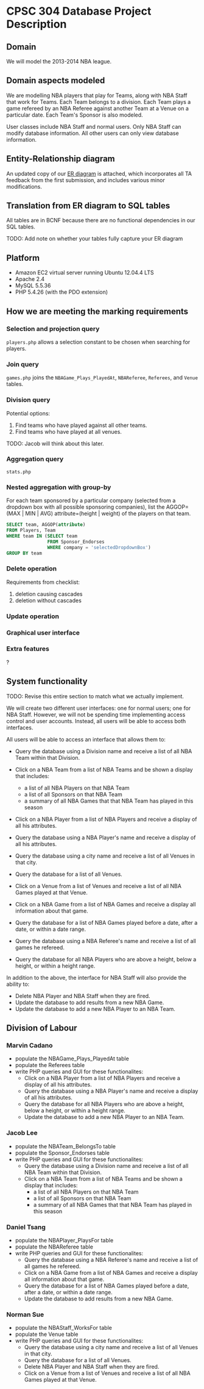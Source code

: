 # CPSC 304 Database Project Description

## Domain

We will model the 2013-2014 NBA league. 

## Domain aspects modeled

We are modelling NBA players that play for Teams, along with NBA Staff that work for Teams. Each Team belongs to a division. Each Team plays a game refereed by an NBA Referee against another Team at a Venue on a particular date. Each Team's Sponsor is also modeled.

User classes include NBA Staff and normal users. Only NBA Staff can modify database information. All other users can only view database information.

## Entity-Relationship diagram

An updated copy of our [ER diagram](http://www.gliffy.com/go/publish/5784240) is attached, which incorporates all TA feedback from the first submission, and includes various minor modifications.

## Translation from ER diagram to SQL tables

All tables are in BCNF because there are no functional dependencies in our SQL tables.

TODO: Add note on whether your tables fully capture your ER diagram

## Platform

- Amazon EC2 virtual server running Ubuntu 12.04.4 LTS
- Apache 2.4
- MySQL 5.5.36
- PHP 5.4.26 (with the PDO extension)

## How we are meeting the marking requirements

### Selection and projection query

`players.php` allows a selection constant to be chosen when searching for players.

### Join query

`games.php` joins the `NBAGame_Plays_PlayedAt`, `NBAReferee`, `Referees`, and `Venue` tables.

### Division query

Potential options:

1. Find teams who have played against all other teams.
2. Find teams who have played at all venues.

TODO: Jacob will think about this later.

### Aggregation query

`stats.php`

### Nested aggregation with group-by

For each team sponsored by a particular company (selected from a dropdown box with all possible sponsoring companies), list the AGGOP=(MAX | MIN | AVG) attribute=(height | weight) of the players on that team.

```sql
SELECT team, AGGOP(attribute)
FROM Players, Team
WHERE team IN (SELECT team
               FROM Sponsor_Endorses
               WHERE company = 'selectedDropdownBox')
GROUP BY team
```

### Delete operation

Requirements from checklist:

1. deletion causing cascades
2. deletion without cascades

### Update operation


### Graphical user interface


### Extra features

?







## System functionality

TODO: Revise this entire section to match what we actually implement.

We will create two different user interfaces: one for normal users; one for NBA Staff. However, we will not be spending time implementing access control and user accounts. Instead, all users will be able to access both interfaces.

All users will be able to access an interface that allows them to:

- Query the database using a Division name and receive a list of all NBA Team within that Division.

- Click on a NBA Team from a list of NBA Teams and be shown a display that includes:

    - a list of all NBA Players on that NBA Team
    - a list of all Sponsors on that NBA Team
    - a summary of all NBA Games that that NBA Team has played in this season

- Click on a NBA Player from a list of NBA Players and receive a display of all his attributes.

- Query the database using a NBA Player's name and receive a display of all his attributes.

- Query the database using a city name and receive a list of all Venues in that city.

- Query the database for a list of all Venues.

- Click on a Venue from a list of Venues and receive a list of all NBA Games played at that Venue.

- Click on a NBA Game from a list of NBA Games and receive a display all information about that game.

- Query the database for a list of NBA Games played before a date, after a date, or within a date range.

- Query the database using a NBA Referee's name and receive a list of all games he refereed.

- Query the database for all NBA Players who are above a height, below a height, or within a height range.

In addition to the above, the interface for NBA Staff will also provide the ability to:

- Delete NBA Player and NBA Staff when they are fired.
- Update the database to add results from a new NBA Game.
- Update the database to add a new NBA Player to an NBA Team.

## Division of Labour

### Marvin Cadano

- populate the NBAGame_Plays_PlayedAt table
- populate the Referees table
- write PHP queries and GUI for these functionalites:
    - Click on a NBA Player from a list of NBA Players and receive a display of all his attributes.
    - Query the database using a NBA Player's name and receive a display of all his attributes.
    - Query the database for all NBA Players who are above a height, below a height, or within a height range.
    - Update the database to add a new NBA Player to an NBA Team.

### Jacob Lee

- populate the NBATeam_BelongsTo table
- populate the Sponsor_Endorses table
- write PHP queries and GUI for these functionalites:
    - Query the database using a Division name and receive a list of all NBA Team within that Division.
    - Click on a NBA Team from a list of NBA Teams and be shown a display that includes:
        - a list of all NBA Players on that NBA Team
        - a list of all Sponsors on that NBA Team
        - a summary of all NBA Games that that NBA Team has played in this season

### Daniel Tsang

- populate the NBAPlayer_PlaysFor table
- populate the NBAReferee table
- write PHP queries and GUI for these functionalites:
    - Query the database using a NBA Referee's name and receive a list of all games he refereed.
    - Click on a NBA Game from a list of NBA Games and receive a display all information about that game.
    - Query the database for a list of NBA Games played before a date, after a date, or within a date range.
    - Update the database to add results from a new NBA Game.

### Norman Sue

- populate the NBAStaff_WorksFor table
- populate the Venue table
- write PHP queries and GUI for these functionalites:
    - Query the database using a city name and receive a list of all Venues in that city.
    - Query the database for a list of all Venues.
    - Delete NBA Player and NBA Staff when they are fired.
    - Click on a Venue from a list of Venues and receive a list of all NBA Games played at that Venue.

